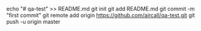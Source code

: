 echo "# qa-test" >> README.md
git init
git add README.md
git commit -m "first commit"
git remote add origin https://github.com/aircall/qa-test.git
git push -u origin master
